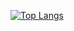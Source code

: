 
<div align="center"
  <img height="50" align="center" src="https://raw.githubusercontent.com/devicons/devicon/2ae2a900d2f041da66e950e4d48052658d850630/icons/python/python-original.svg">
 </div>

[![Top Langs](https://github-readme-stats.vercel.app/api/top-langs/?username=ylmzKasap&layout=compact)](https://github.com/ylmzKasap)
